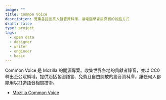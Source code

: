 ```yaml
---
image: ""
title: Common Voice
description: 蒐集各語言真人發音資料庫，讓電腦學會最真實的說話方式
draft: false
type: project
tags:
  - open data
  - designer
  - writer
  - engineer
  - basic
---
```

Common Voice 是 Mozilla 的開源專案。收集世界各地的貢獻者錄音，並以 CC0 釋出至公眾領域。提供涵括各國語言、免費且自由開放的語音資料庫，讓任何人都能用以打造語音相關技術。

* [Mozilla Common Voice](https://commonvoice.mozilla.org/zh-TW)